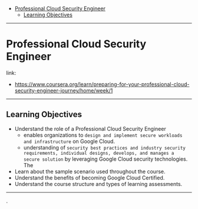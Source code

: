 
- [Professional Cloud Security Engineer](#professional-cloud-security-engineer)
  - [Learning Objectives](#learning-objectives)


---

# Professional Cloud Security Engineer

link:
- https://www.coursera.org/learn/preparing-for-your-professional-cloud-security-engineer-journey/home/week/1

---

## Learning Objectives
- Understand the role of a Professional Cloud Security Engineer
  - enables organizations to `design and implement secure workloads and infrastructure` on Google Cloud.
  - understanding of `security best practices and industry security requirements, individual designs, develops, and manages a secure solution` by leveraging Google Cloud security technologies. The
- Learn about the sample scenario used throughout the course.
- Understand the benefits of becoming Google Cloud Certified.
- Understand the course structure and types of learning assessments.


---




















































.
